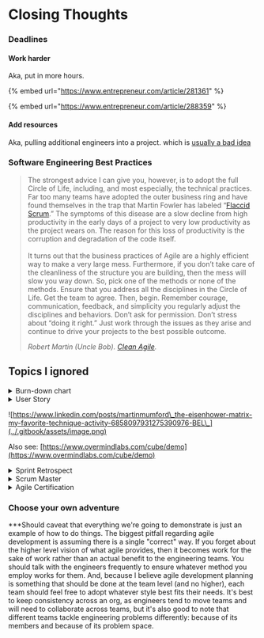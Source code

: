 # Closing Thoughts

### Deadlines

#### Work harder

Aka, put in more hours.

{% embed url="https://www.entrepreneur.com/article/281361" %}

{% embed url="https://www.entrepreneur.com/article/288359" %}

#### Add resources

Aka, pulling additional engineers into a project.  which is [usually a bad idea](https://en.wikipedia.org/wiki/The\_Mythical\_Man-Month)

### Software Engineering Best Practices

> The strongest advice I can give you, however, is to adopt the full Circle of Life, including, and most especially, the technical practices. Far too many teams have adopted the outer business ring and have found themselves in the trap that Martin Fowler has labeled “[Flaccid Scrum](https://martinfowler.com/bliki/FlaccidScrum.html).” The symptoms of this disease are a slow decline from high productivity in the early days of a project to very low productivity as the project wears on. The reason for this loss of productivity is the corruption and degradation of the code itself.\
> \
> It turns out that the business practices of Agile are a highly efficient way to make a very large mess. Furthermore, if you don’t take care of the cleanliness of the structure you are building, then the mess will slow you way down. So, pick one of the methods or none of the methods. Ensure that you address all the disciplines in the Circle of Life. Get the team to agree. Then, begin. Remember courage, communication, feedback, and simplicity you regularly adjust the disciplines and behaviors. Don’t ask for permission. Don’t stress about “doing it right.” Just work through the issues as they arise and continue to drive your projects to the best possible outcome.
>
> _Robert Martin (Uncle Bob)._  [_Clean Agile_](https://www.amazon.com/Clean-Agile-Basics-Robert-Martin/dp/0135781868)_._

## Topics I ignored

<details>

<summary>Burn-down chart</summary>

A burn-down chart is essentially a way to visually see the progress you make on a milestone with the goal of eventually "burning down" enough of the work that there is nothing left to do and the task is complete.

I've never seen a burn-down chart actually help anyone.  Sure, they're pretty to look at and give a sense of accomplishment to the engineers and control to the product managers, but their benefit is superficial and usually outweighed by their inaccuracy as you continue to add more wood (tasks) to the fire.  Even worse, when the burn-down trends towards a later completion date than expected, it can be abused to justify artificial [deadlines](closing-thoughts.md#undefined).

Lastly, a burn-down chart encourages teams to work on one feature set (story) at a time, which is not very agile.

</details>

<details>

<summary>User Story</summary>



</details>

![https://www.linkedin.com/posts/martinmumford\_the-eisenhower-matrix-my-favorite-technique-activity-6858097931275390976-BEL\_](../.gitbook/assets/image.png)

Also see: [https://www.overmindlabs.com/cube/demo](https://www.overmindlabs.com/cube/demo)

<details>

<summary>Sprint Retrospect</summary>



</details>

<details>

<summary>Scrum Master</summary>



</details>

<details>

<summary>Agile Certification</summary>

"The Agile certifications that exist are a complete joke and an utter absurdity. Do not take the certifications seriously." - [Robert Martin](https://www.amazon.com/Clean-Agile-Basics-Robert-Martin/dp/0135781868), the father of Agile.

</details>

### Choose your own adventure

\*\*\*Should caveat that everything we're going to demonstrate is just an example of how to do things.  The biggest pitfall regarding agile development is assuming there is a single "correct" way.  If you forget about the higher level vision of what agile provides, then it becomes work for the sake of work rather than an actual benefit to the engineering teams.  You should talk with the engineers frequently to ensure whatever method you employ works for them.  And, because I believe agile development planning is something that should be done at the team level (and no higher), each team should feel free to adopt whatever style best fits their needs.  It's best to keep consistency across an org, as engineers tend to move teams and will need to collaborate across teams, but it's also good to note that different teams tackle engineering problems differently: because of its members and because of its problem space.
